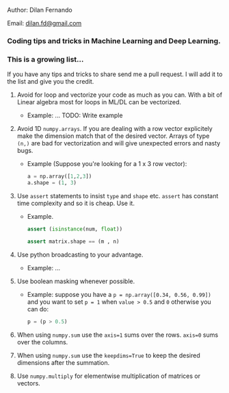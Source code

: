Author: Dilan Fernando

Email: dilan.fd@gmail.com

### Coding tips and tricks in Machine Learning and Deep Learning.

### This is a growing list...
    
If you have any tips and tricks to share send me a pull request. I will add it 
to the list and give you the credit.
	
	
1.	Avoid for loop and vectorize your code as much as you can.
	With a bit of Linear algebra most for loops in ML/DL can be
	vectorized.
	- Example:
		... TODO: Write example

2. Avoid 1D `numpy.arrays`. If you are dealing with a row vector explicitely
   make the dimension match that of the desired vector. Arrays of type 
   `(n,)` are bad for vectorization and will give unexpected errors and nasty
   bugs.
   - Example (Suppose you're looking for a 1 x 3 row vector):
	   
	   ```python
       a = np.array([1,2,3])
	   a.shape = (1, 3)
	   ```
	   
3. Use `assert` statements to insist `type` and `shape` etc. `assert` has
   constant time complexity and so it is cheap. Use it.
   - Example.
	 ```python
	 assert (isinstance(num, float))
	 
	 assert matrix.shape == (m , n)
	 ```

3. Use python broadcasting to your advantage.
   - Example:
	 ...

4. Use boolean masking whenever possible.
   - Example:
	 suppose you have a `p = np.array([0.34, 0.56, 0.99])` and 
	 you want to set `p = 1` when `value > 0.5` and `0` otherwise
	 you can do:
	 ```python
	 p = (p > 0.5)
	 ```
 
5. When using `numpy.sum` use the `axis=1` sums over the rows.
	`axis=0` sums over the columns. 
	
6. When using `numpy.sum` use the `keepdims=True` to keep the
   desired dimensions after the summation.
 
7. Use `numpy.multiply` for elementwise multiplication of matrices
   or vectors.
